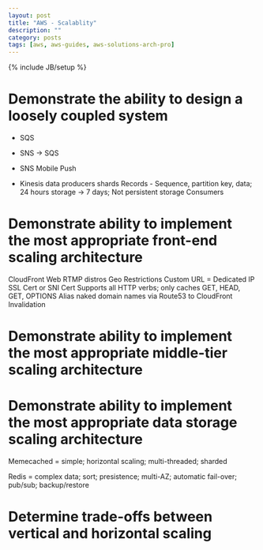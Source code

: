 ```yaml
---
layout: post
title: "AWS - Scalablity"
description: ""
category: posts
tags: [aws, aws-guides, aws-solutions-arch-pro]
---
```

{% include JB/setup %}



# Demonstrate the ability to design a loosely coupled system

- SQS

- SNS -> SQS

- SNS Mobile Push

- Kinesis
  data producers
  shards
  Records - Sequence, partition key, data; 24 hours storage -> 7 days; Not persistent storage
  Consumers
  
# Demonstrate ability to implement the most appropriate front-end scaling architecture

CloudFront
  Web RTMP distros
  Geo Restrictions
  Custom URL = Dedicated IP SSL Cert or SNI Cert
  Supports all HTTP verbs; only caches GET, HEAD, GET, OPTIONS
  Alias naked domain names via Route53 to CloudFront
  Invalidation

# Demonstrate ability to implement the most appropriate middle-tier scaling architecture


# Demonstrate ability to implement the most appropriate data storage scaling architecture

Memecached = simple; horizontal scaling; multi-threaded; sharded

Redis = complex data; sort; presistence; multi-AZ; automatic fail-over; pub/sub; backup/restore

# Determine trade-offs between vertical and horizontal scaling

